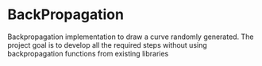 # BackPropagation
Backpropagation implementation to draw a curve randomly generated. The project goal is to develop all the required steps without using backpropagation functions from existing libraries
